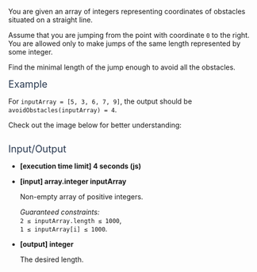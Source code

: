 <div class="markdown -arial"><p>You are given an array of integers representing coordinates of obstacles situated on a straight line.</p>
<p>Assume that you are jumping from the point with coordinate <code>0</code> to the right. You are allowed only to make jumps of the same length represented by some integer.</p>
<p>Find the minimal length of the jump enough to avoid all the obstacles.</p>
<p><span class="markdown--header" style="color:#2b3b52;font-size:1.4em">Example</span></p>
<p>For <code>inputArray = [5, 3, 6, 7, 9]</code>, the output should be<br>
<code>avoidObstacles(inputArray) = 4</code>.</p>
<p>Check out the image below for better understanding:</p>
<p><img src="https://codesignal.s3.amazonaws.com/tasks/avoidObstacles/img/example.png?_tm=1624426122561" alt=""></p>
<p><span class="markdown--header" style="color:#2b3b52;font-size:1.4em">Input/Output</span></p>
<ul>
<li>
<p><strong>[execution time limit] 4 seconds (js)</strong></p>
</li>
<li>
<p><strong>[input] array.integer inputArray</strong></p>
<p>Non-empty array of positive integers.</p>
<p><em>Guaranteed constraints:</em><br>
<code>2 ≤ inputArray.length ≤ 1000</code>,<br>
<code>1 ≤ inputArray[i] ≤ 1000</code>.</p>
</li>
<li>
<p><strong>[output] integer</strong></p>
<p>The desired length.</p>
</li>
</ul>


</div>